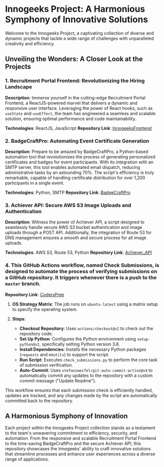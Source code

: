 # Innogeeks Project: A Harmonious Symphony of Innovative Solutions

Welcome to the Innogeeks Project, a captivating collection of diverse and dynamic projects that tackle a wide range of challenges with unparalleled creativity and efficiency.
## Unveiling the Wonders: A Closer Look at the Projects

### 1. Recruitment Portal Frontend: Revolutionizing the Hiring Landscape
**Description**: Immerse yourself in the cutting-edge Recruitment Portal Frontend, a ReactJS-powered marvel that delivers a dynamic and responsive user interface. Leveraging the power of React hooks, such as `useState` and `useEffect`, the team has engineered a seamless and scalable solution, ensuring optimal performance and code maintainability.

**Technologies**: ReactJS, JavaScript
**Repository Link**: [InnogeeksFrontend](https://github.com/innogeeks/InnogeeksFrontend)

### 2. BadgeCraftPro: Automating Event Certificate Generation
**Description**: Prepare to be amazed by BadgeCraftPro, a Python-based automation tool that revolutionizes the process of generating personalized certificates and badges for event participants. With its integration with an SMTP server, this tool enables automated email dispatch, reducing administrative tasks by an astounding 70%. The script's efficiency is truly remarkable, capable of handling certificate distribution for over 1,200 participants in a single event.

**Technologies**: Python, SMTP
**Repository Link**: [BadgeCraftPro](https://github.com/AdityyaX/BadgeCraftPro)

### 3. Achiever API: Secure AWS S3 Image Uploads and Authentication
**Description**: Witness the power of Achiever API, a script designed to seamlessly handle secure AWS S3 bucket authentication and image uploads through a POST API. Additionally, the integration of Route 53 for DNS management ensures a smooth and secure process for all image uploads.

**Technologies**: AWS S3, Route 53, Python
**Repository Link**: [Achiever_API](https://github.com/AdityyaX/Achiever_API)


### 4. This GitHub Actions workflow, named **Check Submissions**, is designed to automate the process of verifying submissions on a GitHub repository. It triggers whenever there is a push to the `master` branch.

**Repository Link**: [CodersPree](https://github.com/InnogeeksOrganization/Coderspree3.0)

1. **OS Strategy Matrix**: The job runs on `ubuntu-latest` using a matrix setup to specify the operating system.
  
2. **Steps**:
   - **Checkout Repository**: Uses `actions/checkout@v2` to check out the repository code.
   - **Set Up Python**: Configures the Python environment using `setup-python@v2`, specifically setting Python version 3.8.
   - **Install Dependencies**: Installs the necessary Python packages (`requests` and `mdutils`) to support the script.
   - **Run Script**: Executes `check_submissions.py` to perform the core task of submission verification.
   - **Auto-Commit**: Uses `stefanzweifel/git-auto-commit-action@v4` to automatically commit any updates to the repository with a custom commit message ("Update Readme").

This workflow ensures that each submission check is efficiently handled, updates are tracked, and any changes made by the script are automatically committed back to the repository.

## A Harmonious Symphony of Innovation
Each project within the Innogeeks Project collection stands as a testament to the team's unwavering commitment to efficiency, security, and automation. From the responsive and scalable Recruitment Portal Frontend to the time-saving BadgeCraftPro and the secure Achiever API, this repository showcases the Innogeeks' ability to craft innovative solutions that streamline processes and enhance user experiences across a diverse range of applications.
